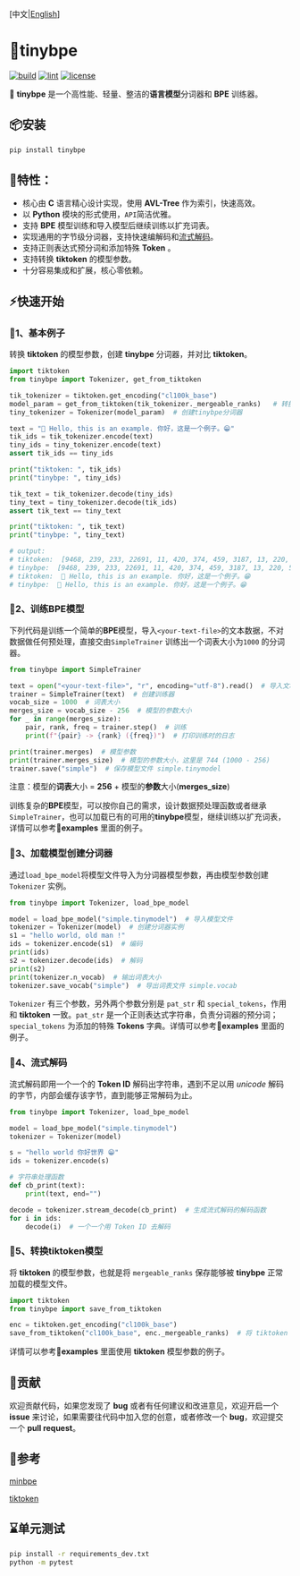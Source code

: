 [中文|[English](https://github.com/neluca/tinybpe/blob/main/README_en.md)]

# 🚀tinybpe

[![build](https://github.com/neluca/tinybpe/workflows/build/badge.svg)](https://github.com/neluca/tinybpe/actions/workflows/python-package.yml)
[![lint](https://github.com/neluca/tinybpe/workflows/lint/badge.svg)](https://github.com/neluca/tinybpe/actions/workflows/lint.yml)
[![license](https://img.shields.io/github/license/neluca/tinybpe)](https://github.com/neluca/tinybpe/blob/main/LICENSE)

👋 **tinybpe** 是一个高性能、轻量、整洁的**语言模型**分词器和 **BPE** 训练器。

## 📦安装

```bash
pip install tinybpe
```

## 🌟特性：

- 核心由 **C** 语言精心设计实现，使用 **AVL-Tree** 作为索引，快速高效。
- 以 **Python** 模块的形式使用，`API`简洁优雅。
- 支持 **BPE** 模型训练和导入模型后继续训练以扩充词表。
- 实现通用的字节级分词器，支持快速编解码和<u>流式解码</u>。
- 支持正则表达式预分词和添加特殊 **Token** 。
- 支持转换 **tiktoken** 的模型参数。
- 十分容易集成和扩展，核心零依赖。



## ⚡️快速开始

### 📍1、基本例子

转换 **tiktoken** 的模型参数，创建 **tinybpe** 分词器，并对比 **tiktoken**。

```python
import tiktoken
from tinybpe import Tokenizer, get_from_tiktoken

tik_tokenizer = tiktoken.get_encoding("cl100k_base")
model_param = get_from_tiktoken(tik_tokenizer._mergeable_ranks)   # 转换模型参数
tiny_tokenizer = Tokenizer(model_param)  # 创建tinybpe分词器 

text = "👋 Hello, this is an example. 你好，这是一个例子。😁"
tik_ids = tik_tokenizer.encode(text)
tiny_ids = tiny_tokenizer.encode(text)
assert tik_ids == tiny_ids

print("tiktoken: ", tik_ids)
print("tinybpe: ", tiny_ids)

tik_text = tik_tokenizer.decode(tiny_ids)
tiny_text = tiny_tokenizer.decode(tik_ids)
assert tik_text == tiny_text

print("tiktoken: ", tik_text)
print("tinybpe: ", tiny_text)

# output:
# tiktoken:  [9468, 239, 233, 22691, 11, 420, 374, 459, 3187, 13, 220, 57668, 53901, 3922, 44388, 21043, 48044, 27452, 45829, 1811, 76460, 223]
# tinybpe:  [9468, 239, 233, 22691, 11, 420, 374, 459, 3187, 13, 220, 57668, 53901, 3922, 44388, 21043, 48044, 27452, 45829, 1811, 76460, 223]
# tiktoken:  👋 Hello, this is an example. 你好，这是一个例子。😁
# tinybpe:  👋 Hello, this is an example. 你好，这是一个例子。😁
```



### 📍2、训练BPE模型

下列代码是训练一个简单的**BPE**模型，导入`<your-text-file>`的文本数据，不对数据做任何预处理，直接交由`SimpleTrainer` 训练出一个词表大小为`1000` 的分词器。

```python
from tinybpe import SimpleTrainer

text = open("<your-text-file>", "r", encoding="utf-8").read()  # 导入文本文件
trainer = SimpleTrainer(text)  # 创建训练器
vocab_size = 1000  # 词表大小
merges_size = vocab_size - 256  # 模型的参数大小
for _ in range(merges_size):
    pair, rank, freq = trainer.step()  # 训练
    print(f"{pair} -> {rank} ({freq})")  # 打印训练时的日志

print(trainer.merges)  # 模型参数
print(trainer.merges_size)  # 模型的参数大小，这里是 744 (1000 - 256)
trainer.save("simple")  # 保存模型文件 simple.tinymodel
```

注意：模型的**词表**大小 = **256** + 模型的**参数**大小(**merges_size**)

训练复杂的**BPE**模型，可以按你自己的需求，设计数据预处理函数或者继承`SimpleTrainer`，也可以加载已有的可用的**tinybpe**模型，继续训练以扩充词表，详情可以参考📂**examples** 里面的例子。



### 📍3、加载模型创建分词器

通过`load_bpe_model`将模型文件导入为分词器模型参数，再由模型参数创建 `Tokenizer` 实例。

```python
from tinybpe import Tokenizer, load_bpe_model

model = load_bpe_model("simple.tinymodel")  # 导入模型文件
tokenizer = Tokenizer(model)  # 创建分词器实例
s1 = "hello world, old man !"
ids = tokenizer.encode(s1)  # 编码
print(ids)
s2 = tokenizer.decode(ids)  # 解码
print(s2)
print(tokenizer.n_vocab)  # 输出词表大小
tokenizer.save_vocab("simple")  # 导出词表文件 simple.vocab
```

`Tokenizer` 有三个参数，另外两个参数分别是 `pat_str` 和 `special_tokens`，作用和 **tiktoken** 一致。`pat_str` 是一个正则表达式字符串，负责分词器的预分词；`special_tokens` 为添加的特殊 **Tokens** 字典。详情可以参考📂**examples** 里面的例子。



### 📍4、流式解码

流式解码即用一个一个的 **Token ID** 解码出字符串，遇到不足以用 *unicode* 解码的字节，内部会缓存该字节，直到能够正常解码为止。

```python
from tinybpe import Tokenizer, load_bpe_model

model = load_bpe_model("simple.tinymodel")
tokenizer = Tokenizer(model)

s = "hello world 你好世界 😁"
ids = tokenizer.encode(s)

# 字符串处理函数
def cb_print(text):
    print(text, end="")

decode = tokenizer.stream_decode(cb_print)  # 生成流式解码的解码函数
for i in ids:
    decode(i)  # 一个一个用 Token ID 去解码
```



### 📍5、转换tiktoken模型

将 **tiktoken** 的模型参数，也就是将 `mergeable_ranks` 保存能够被 **tinybpe** 正常加载的模型文件。

```python
import tiktoken
from tinybpe import save_from_tiktoken

enc = tiktoken.get_encoding("cl100k_base")
save_from_tiktoken("cl100k_base", enc._mergeable_ranks)  # 将 tiktoken 参数保存为 tinybpe 的模型文件
```

详情可以参考📂**examples** 里面使用 **tiktoken** 模型参数的例子。



## 🚧贡献

欢迎贡献代码，如果您发现了 **bug** 或者有任何建议和改进意见，欢迎开启一个 **issue** 来讨论，如果需要往代码中加入您的创意，或者修改一个 **bug**，欢迎提交一个 **pull request**。

## 🤝参考

[minbpe](https://github.com/karpathy/minbpe)

[tiktoken](https://github.com/openai/tiktoken)

## ⌛单元测试

```bash
pip install -r requirements_dev.txt
python -m pytest
```


